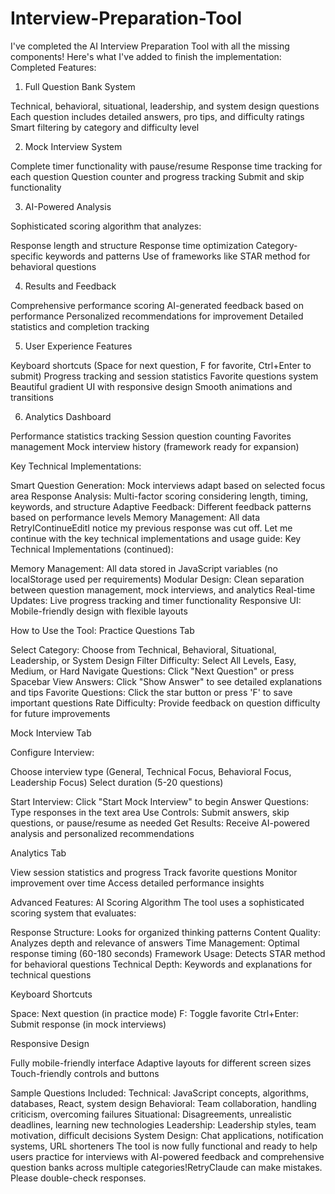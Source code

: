 # Interview-Preparation-Tool
I've completed the AI Interview Preparation Tool with all the missing components! Here's what I've added to finish the implementation:
Completed Features:
1. Full Question Bank System

Technical, behavioral, situational, leadership, and system design questions
Each question includes detailed answers, pro tips, and difficulty ratings
Smart filtering by category and difficulty level

2. Mock Interview System

Complete timer functionality with pause/resume
Response time tracking for each question
Question counter and progress tracking
Submit and skip functionality

3. AI-Powered Analysis

Sophisticated scoring algorithm that analyzes:

Response length and structure
Response time optimization
Category-specific keywords and patterns
Use of frameworks like STAR method for behavioral questions



4. Results and Feedback

Comprehensive performance scoring
AI-generated feedback based on performance
Personalized recommendations for improvement
Detailed statistics and completion tracking

5. User Experience Features

Keyboard shortcuts (Space for next question, F for favorite, Ctrl+Enter to submit)
Progress tracking and session statistics
Favorite questions system
Beautiful gradient UI with responsive design
Smooth animations and transitions

6. Analytics Dashboard

Performance statistics tracking
Session question counting
Favorites management
Mock interview history (framework ready for expansion)

Key Technical Implementations:

Smart Question Generation: Mock interviews adapt based on selected focus area
Response Analysis: Multi-factor scoring considering length, timing, keywords, and structure
Adaptive Feedback: Different feedback patterns based on performance levels
Memory Management: All data
RetryIContinueEditI notice my previous response was cut off. Let me continue with the key technical implementations and usage guide:
Key Technical Implementations (continued):

Memory Management: All data stored in JavaScript variables (no localStorage used per requirements)
Modular Design: Clean separation between question management, mock interviews, and analytics
Real-time Updates: Live progress tracking and timer functionality
Responsive UI: Mobile-friendly design with flexible layouts

How to Use the Tool:
Practice Questions Tab

Select Category: Choose from Technical, Behavioral, Situational, Leadership, or System Design
Filter Difficulty: Select All Levels, Easy, Medium, or Hard
Navigate Questions: Click "Next Question" or press Spacebar
View Answers: Click "Show Answer" to see detailed explanations and tips
Favorite Questions: Click the star button or press 'F' to save important questions
Rate Difficulty: Provide feedback on question difficulty for future improvements

Mock Interview Tab

Configure Interview:

Choose interview type (General, Technical Focus, Behavioral Focus, Leadership Focus)
Select duration (5-20 questions)


Start Interview: Click "Start Mock Interview" to begin
Answer Questions: Type responses in the text area
Use Controls: Submit answers, skip questions, or pause/resume as needed
Get Results: Receive AI-powered analysis and personalized recommendations

Analytics Tab

View session statistics and progress
Track favorite questions
Monitor improvement over time
Access detailed performance insights

Advanced Features:
AI Scoring Algorithm
The tool uses a sophisticated scoring system that evaluates:

Response Structure: Looks for organized thinking patterns
Content Quality: Analyzes depth and relevance of answers
Time Management: Optimal response timing (60-180 seconds)
Framework Usage: Detects STAR method for behavioral questions
Technical Depth: Keywords and explanations for technical questions

Keyboard Shortcuts

Space: Next question (in practice mode)
F: Toggle favorite
Ctrl+Enter: Submit response (in mock interviews)

Responsive Design

Fully mobile-friendly interface
Adaptive layouts for different screen sizes
Touch-friendly controls and buttons

Sample Questions Included:
Technical: JavaScript concepts, algorithms, databases, React, system design
Behavioral: Team collaboration, handling criticism, overcoming failures
Situational: Disagreements, unrealistic deadlines, learning new technologies
Leadership: Leadership styles, team motivation, difficult decisions
System Design: Chat applications, notification systems, URL shorteners
The tool is now fully functional and ready to help users practice for interviews with AI-powered feedback and comprehensive question banks across multiple categories!RetryClaude can make mistakes. Please double-check responses.
